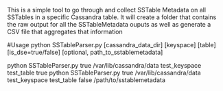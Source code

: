 This is a simple tool to go through and collect SSTable Metadata on all SSTables in a specific Cassandra table. It will create a folder that contains the raw output for all the SSTableMetadata ouputs as well as generate a CSV file that aggregates that information

#Usage
python SSTableParser.py [cassandra_data_dir] [keyspace] [table] [is_dse=true/false] [optional, path_to_sstablemetadata]

python SSTableParser.py true /var/lib/cassandra/data test_keyspace test_table true
python SSTableParser.py true /var/lib/cassandra/data test_keyspace test_table false /path/to/sstablemetadata